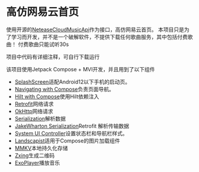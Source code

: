 # 高仿网易云首页

使用开源的[NeteaseCloudMusicApi](https://github.com/Binaryify/NeteaseCloudMusicApi)作为接口，高仿网易云首页。
本项目只是为了学习而开发，并不是一个破解软件，不提供下载任何歌曲服务，其中包括付费歌曲！
付费歌曲只能试听30s

项目中代码有详细注释，可自行下载运行

该项目使用Jetpack Compose + MVI开发，并且用到了以下组件

* [SplashScreen](https://developer.android.com/develop/ui/views/launch/splash-screen)适配Android12以下手机的启动页。
* [Navigating with Compose](https://developer.android.com/jetpack/compose/navigation)负责页面导航。
* [Hilt with Compose](https://developer.android.com/training/dependency-injection/hilt-android)使用Hilt依赖注入
* [Retrofit](https://github.com/square/retrofit)网络请求
* [OkHttp](https://github.com/square/okhttp)网络请求
* [Serialization](https://github.com/Kotlin/kotlinx.serialization)解析数据
* [JakeWharton Serialization](https://github.com/JakeWharton/retrofit2-kotlinx-serialization-converter)Retrofit 解析传输数据
* [System UI Controller](https://google.github.io/accompanist/systemuicontroller/)设置状态栏和导航栏样式。
* [Landscapist](https://github.com/skydoves/landscapist)适用于Compose的图片加载组件
* [MMKV](https://github.com/Tencent/MMKV)本地持久化存储
* [Zxing](https://github.com/zxing/zxing)生成二维码
* [ExoPlayer](https://github.com/google/ExoPlayer)播放音乐